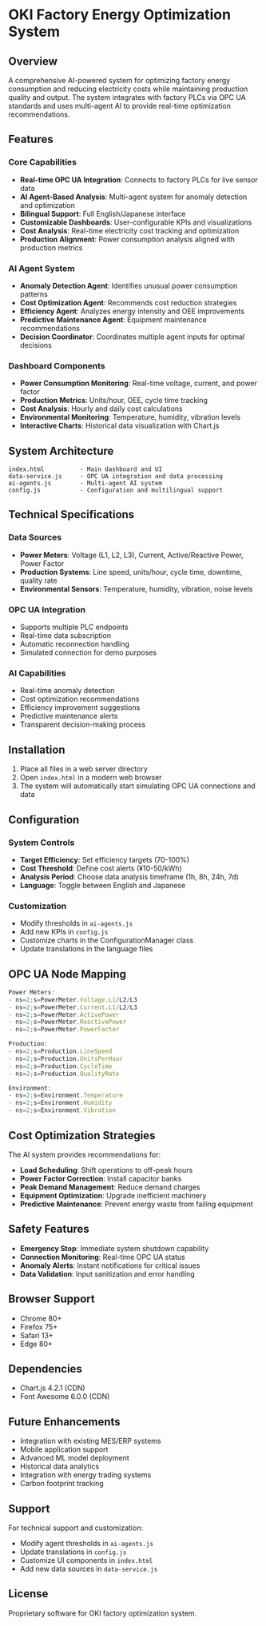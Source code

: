# OKI Factory Energy Optimization System

## Overview

A comprehensive AI-powered system for optimizing factory energy consumption and reducing electricity costs while maintaining production quality and output. The system integrates with factory PLCs via OPC UA standards and uses multi-agent AI to provide real-time optimization recommendations.

## Features

### Core Capabilities
- **Real-time OPC UA Integration**: Connects to factory PLCs for live sensor data
- **AI Agent-Based Analysis**: Multi-agent system for anomaly detection and optimization
- **Bilingual Support**: Full English/Japanese interface
- **Customizable Dashboards**: User-configurable KPIs and visualizations
- **Cost Analysis**: Real-time electricity cost tracking and optimization
- **Production Alignment**: Power consumption analysis aligned with production metrics

### AI Agent System
- **Anomaly Detection Agent**: Identifies unusual power consumption patterns
- **Cost Optimization Agent**: Recommends cost reduction strategies
- **Efficiency Agent**: Analyzes energy intensity and OEE improvements
- **Predictive Maintenance Agent**: Equipment maintenance recommendations
- **Decision Coordinator**: Coordinates multiple agent inputs for optimal decisions

### Dashboard Components
- **Power Consumption Monitoring**: Real-time voltage, current, and power factor
- **Production Metrics**: Units/hour, OEE, cycle time tracking
- **Cost Analysis**: Hourly and daily cost calculations
- **Environmental Monitoring**: Temperature, humidity, vibration levels
- **Interactive Charts**: Historical data visualization with Chart.js

## System Architecture

```
index.html          - Main dashboard and UI
data-service.js     - OPC UA integration and data processing
ai-agents.js        - Multi-agent AI system
config.js           - Configuration and multilingual support
```

## Technical Specifications

### Data Sources
- **Power Meters**: Voltage (L1, L2, L3), Current, Active/Reactive Power, Power Factor
- **Production Systems**: Line speed, units/hour, cycle time, downtime, quality rate
- **Environmental Sensors**: Temperature, humidity, vibration, noise levels

### OPC UA Integration
- Supports multiple PLC endpoints
- Real-time data subscription
- Automatic reconnection handling
- Simulated connection for demo purposes

### AI Capabilities
- Real-time anomaly detection
- Cost optimization recommendations
- Efficiency improvement suggestions
- Predictive maintenance alerts
- Transparent decision-making process

## Installation

1. Place all files in a web server directory
2. Open `index.html` in a modern web browser
3. The system will automatically start simulating OPC UA connections and data

## Configuration

### System Controls
- **Target Efficiency**: Set efficiency targets (70-100%)
- **Cost Threshold**: Define cost alerts (¥10-50/kWh)
- **Analysis Period**: Choose data analysis timeframe (1h, 8h, 24h, 7d)
- **Language**: Toggle between English and Japanese

### Customization
- Modify thresholds in `ai-agents.js`
- Add new KPIs in `config.js`
- Customize charts in the ConfigurationManager class
- Update translations in the language files

## OPC UA Node Mapping

```javascript
Power Meters:
- ns=2;s=PowerMeter.Voltage.L1/L2/L3
- ns=2;s=PowerMeter.Current.L1/L2/L3
- ns=2;s=PowerMeter.ActivePower
- ns=2;s=PowerMeter.ReactivePower
- ns=2;s=PowerMeter.PowerFactor

Production:
- ns=2;s=Production.LineSpeed
- ns=2;s=Production.UnitsPerHour
- ns=2;s=Production.CycleTime
- ns=2;s=Production.QualityRate

Environment:
- ns=2;s=Environment.Temperature
- ns=2;s=Environment.Humidity
- ns=2;s=Environment.Vibration
```

## Cost Optimization Strategies

The AI system provides recommendations for:
- **Load Scheduling**: Shift operations to off-peak hours
- **Power Factor Correction**: Install capacitor banks
- **Peak Demand Management**: Reduce demand charges
- **Equipment Optimization**: Upgrade inefficient machinery
- **Predictive Maintenance**: Prevent energy waste from failing equipment

## Safety Features

- **Emergency Stop**: Immediate system shutdown capability
- **Connection Monitoring**: Real-time OPC UA status
- **Anomaly Alerts**: Instant notifications for critical issues
- **Data Validation**: Input sanitization and error handling

## Browser Support

- Chrome 80+
- Firefox 75+
- Safari 13+
- Edge 80+

## Dependencies

- Chart.js 4.2.1 (CDN)
- Font Awesome 6.0.0 (CDN)

## Future Enhancements

- Integration with existing MES/ERP systems
- Mobile application support
- Advanced ML model deployment
- Historical data analytics
- Integration with energy trading systems
- Carbon footprint tracking

## Support

For technical support and customization:
- Modify agent thresholds in `ai-agents.js`
- Update translations in `config.js`
- Customize UI components in `index.html`
- Add new data sources in `data-service.js`

## License

Proprietary software for OKI factory optimization system.